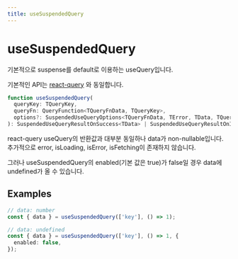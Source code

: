 ```yaml
---
title: useSuspendedQuery
---
```


# useSuspendedQuery

기본적으로 suspense를 default로 이용하는 useQuery입니다.

기본적인 API는 [react-query](https://tanstack.com/query/v4/?from=reactQueryV3&original=https://react-query-v3.tanstack.com/) 와 동일합니다.

```typescript
function useSuspendedQuery(
  queryKey: TQueryKey,
  queryFn: QueryFunction<TQueryFnData, TQueryKey>,
  options?: SuspendedUseQueryOptions<TQueryFnData, TError, TData, TQueryKey>
): SuspendedUseQueryResultOnSuccess<TData> | SuspendedUseQueryResultOnIdle<undefined>;
```

react-query useQuery의 반환값과 대부분 동일하나 data가 non-nullable입니다. 추가적으로 error, isLoading, isError, isFetching이 존재하지 않습니다.

그러나 useSuspendedQuery의 enabled(기본 값은 true)가 false일 경우 data에 undefined가 올 수 있습니다.

## Examples

```typescript
// data: number
const { data } = useSuspendedQuery(['key'], () => 1);

// data: undefined
const { data } = useSuspendedQuery(['key'], () => 1, {
  enabled: false,
});
```
